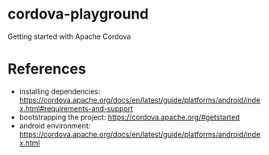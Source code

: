 # cordova-playground
Getting started with Apache Cordova

# References
* installing dependencies: https://cordova.apache.org/docs/en/latest/guide/platforms/android/index.html#requirements-and-support
* bootstrapping the project: https://cordova.apache.org/#getstarted
* android environment: https://cordova.apache.org/docs/en/latest/guide/platforms/android/index.html
